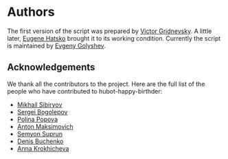 # Authors

The first version of the script was prepared by [Victor Gridnevsky](https://github.com/6r1d). A little later, [Eugene Hatsko](https://github.com/HackoDev) brought it to its working condition. Currently the script is maintained by [Evgeny Golyshev](https://github.com/eugulixes).

## Acknowledgements

We thank all the contributors to the project. Here are the full list of the people who have contributed to hubot-happy-birthder:
* [Mikhail Sibiryov](https://github.com/ukhryab)
* [Sergei Bogolepov](https://github.com/Sergei-vb)
* [Polina Popova](https://github.com/polina-popova)
* [Anton Maksimovich](https://github.com/ABSLord)
* [Semyon Suprun](https://github.com/BehindLoader)
* [Denis Buchenko](https://github.com/desa85)
* [Anna Krokhicheva](https://github.com/Helleborekrox)
